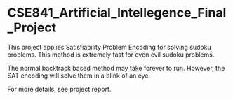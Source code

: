 # CSE841_Artificial_Intellegence_Final_Project

This project applies Satisfiability Problem Encoding for solving sudoku problems. 
This method is extremely fast for even evil sudoku problems.

The normal backtrack based method may take forever to run. 
However, the SAT encoding will solve them in a blink of an eye.

For more details, see project report.

